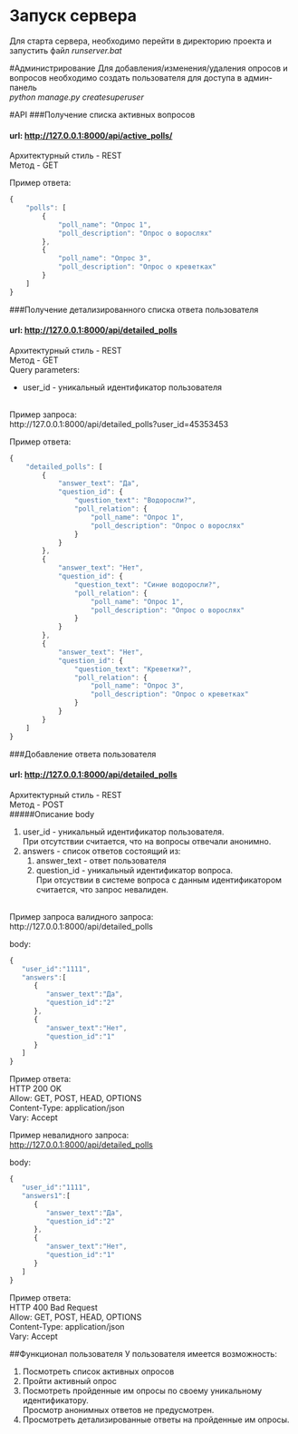 # Запуск сервера
Для старта сервера, необходимо перейти в директорию проекта и запустить файл
*runserver.bat*

#Администрирование
Для добавления/изменения/удаления опросов и вопросов необходимо создать пользователя для доступа
в админ-панель
<br/>
*python manage.py createsuperuser*
<br/>

#API
###Получение списка активных вопросов
#### url: http://127.0.0.1:8000/api/active_polls/
Архитектурный стиль - REST
<br/>
Метод - GET

Пример ответа:
<br/>
```javascript
{
    "polls": [
        {
            "poll_name": "Опрос 1",
            "poll_description": "Опрос о ворослях"
        },
        {
            "poll_name": "Опрос 3",
            "poll_description": "Опрос о креветках"
        }
    ]
}
```

###Получение детализированного списка ответа пользователя
#### url: http://127.0.0.1:8000/api/detailed_polls
Архитектурный стиль - REST
<br/>
Метод - GET
<br/>
Query parameters:
* user_id - уникальный идентификатор пользователя

<br/>
Пример запроса:
<br/>
http://127.0.0.1:8000/api/detailed_polls?user_id=45353453

Пример ответа:
<br/>
```javascript
{
    "detailed_polls": [
        {
            "answer_text": "Да",
            "question_id": {
                "question_text": "Водоросли?",
                "poll_relation": {
                    "poll_name": "Опрос 1",
                    "poll_description": "Опрос о ворослях"
                }
            }
        },
        {
            "answer_text": "Нет",
            "question_id": {
                "question_text": "Синие водоросли?",
                "poll_relation": {
                    "poll_name": "Опрос 1",
                    "poll_description": "Опрос о ворослях"
                }
            }
        },
        {
            "answer_text": "Нет",
            "question_id": {
                "question_text": "Креветки?",
                "poll_relation": {
                    "poll_name": "Опрос 3",
                    "poll_description": "Опрос о креветках"
                }
            }
        }
    ]
}
```
###Добавление ответа пользователя
#### url: http://127.0.0.1:8000/api/detailed_polls
Архитектурный стиль - REST
<br/>
Метод - POST
<br/>
#####Описание body

1. user_id - уникальный идентификатор пользователя. <br/>При отсутствии считается, что
на вопросы отвечали анонимно.
2. answers - список ответов состоящий из:
   1. answer_text - ответ пользователя
   2. question_id - уникальный идентификатор вопроса.<br/> При отсуствии в системе
вопроса с данным идентификатором считается, что запрос невалиден.

<br/>
Пример запроса валидного запроса:
<br/>
http://127.0.0.1:8000/api/detailed_polls

body:
<br/>
```javascript
{
   "user_id":"1111",
   "answers":[
      {
         "answer_text":"Да",
         "question_id":"2"
      },
      {
         "answer_text":"Нет",
         "question_id":"1"
      }
   ]
}
```
Пример ответа:
<br/>
HTTP 200 OK <br/>
Allow: GET, POST, HEAD, OPTIONS <br/>
Content-Type: application/json <br/>
Vary: Accept <br/>

Пример невалидного запроса:
<br/>
http://127.0.0.1:8000/api/detailed_polls

body:
<br/>
```javascript
{
   "user_id":"1111",
   "answers1":[
      {
         "answer_text":"Да",
         "question_id":"2"
      },
      {
         "answer_text":"Нет",
         "question_id":"1"
      }
   ]
}
```

Пример ответа:<br/>
HTTP 400 Bad Request<br/>
Allow: GET, POST, HEAD, OPTIONS<br/>
Content-Type: application/json<br/>
Vary: Accept<br/>

##Функционал пользователя
У пользователя имеется возможность:
1. Посмотреть список активных опросов
2. Пройти активный опрос
3. Посмотреть пройденные им опросы по своему уникальному идентификатору. <br/>
Просмотр анонимных ответов не предусмотрен.
4. Просмотреть детализированные ответы на пройденные им опросы.